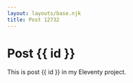 ```yaml
---
layout: layouts/base.njk
title: Post 12732
---
```


# Post {{ id }}

This is post {{ id }} in my Eleventy project.
